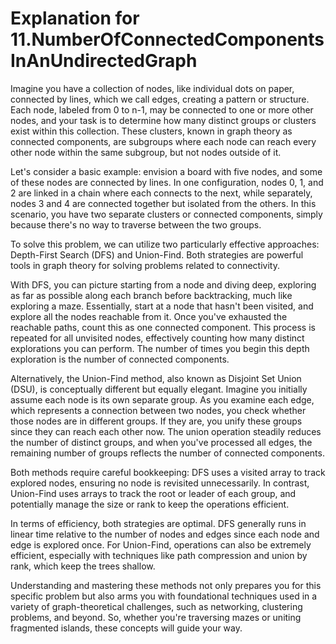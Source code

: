# Explanation for 11.NumberOfConnectedComponentsInAnUndirectedGraph

Imagine you have a collection of nodes, like individual dots on paper, connected by lines, which we call edges, creating a pattern or structure. Each node, labeled from 0 to n-1, may be connected to one or more other nodes, and your task is to determine how many distinct groups or clusters exist within this collection. These clusters, known in graph theory as connected components, are subgroups where each node can reach every other node within the same subgroup, but not nodes outside of it.

Let's consider a basic example: envision a board with five nodes, and some of these nodes are connected by lines. In one configuration, nodes 0, 1, and 2 are linked in a chain where each connects to the next, while separately, nodes 3 and 4 are connected together but isolated from the others. In this scenario, you have two separate clusters or connected components, simply because there's no way to traverse between the two groups.

To solve this problem, we can utilize two particularly effective approaches: Depth-First Search (DFS) and Union-Find. Both strategies are powerful tools in graph theory for solving problems related to connectivity.

With DFS, you can picture starting from a node and diving deep, exploring as far as possible along each branch before backtracking, much like exploring a maze. Essentially, start at a node that hasn't been visited, and explore all the nodes reachable from it. Once you've exhausted the reachable paths, count this as one connected component. This process is repeated for all unvisited nodes, effectively counting how many distinct explorations you can perform. The number of times you begin this depth exploration is the number of connected components.

Alternatively, the Union-Find method, also known as Disjoint Set Union (DSU), is conceptually different but equally elegant. Imagine you initially assume each node is its own separate group. As you examine each edge, which represents a connection between two nodes, you check whether those nodes are in different groups. If they are, you unify these groups since they can reach each other now. The union operation steadily reduces the number of distinct groups, and when you've processed all edges, the remaining number of groups reflects the number of connected components.

Both methods require careful bookkeeping: DFS uses a visited array to track explored nodes, ensuring no node is revisited unnecessarily. In contrast, Union-Find uses arrays to track the root or leader of each group, and potentially manage the size or rank to keep the operations efficient.

In terms of efficiency, both strategies are optimal. DFS generally runs in linear time relative to the number of nodes and edges since each node and edge is explored once. For Union-Find, operations can also be extremely efficient, especially with techniques like path compression and union by rank, which keep the trees shallow.

Understanding and mastering these methods not only prepares you for this specific problem but also arms you with foundational techniques used in a variety of graph-theoretical challenges, such as networking, clustering problems, and beyond. So, whether you're traversing mazes or uniting fragmented islands, these concepts will guide your way.